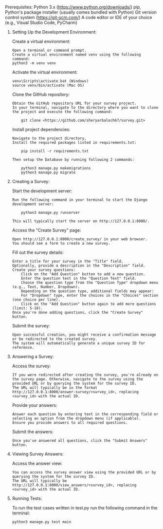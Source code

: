 Prerequisites:
Python 3.x (https://www.python.org/downloads/)
pip, Python's package installer (usually comes bundled with Python)
Git version control system (https://git-scm.com/)
A code editor or IDE of your choice (e.g., Visual Studio Code, PyCharm)

1.  Setting Up the Development Environment:

    Create a virtual environment:

        Open a terminal or command prompt.
        Create a virtual environment named venv using the following command:
        python3 -m venv venv

    Activate the virtual environment:

        venv\Scripts\activate.bat (Windows)
        source venv/bin/activate (Mac OS)

    Clone the GitHub repository:

        Obtain the GitHub repository URL for your survey project.
        In your terminal, navigate to the directory where you want to clone the project and execute the following command:

            git clone <https://github.com/sheryarbaloch67/survey.git>

    Install project dependencies:

        Navigate to the project directory,
        Install the required packages listed in requirements.txt:

            pip install -r requirements.txt

        Then setup the Database by running following 2 commands:

            python3 manage.py makemigrations
            python3 manage.py migrate

2.  Creating a Survey:

    Start the development server:

        Run the following command in your terminal to start the Django development server:

            python3 manage.py runserver

        This will typically start the server on http://127.0.0.1:8000/.

    Access the "Create Survey" page:

        Open http://127.0.0.1:8000/create_survey/ in your web browser.
        You should see a form to create a new survey.

    Fill out the survey details:

        Enter a title for your survey in the "Title" field.
        Optionally, provide a description in the "Description" field.
        Create your survey questions:
            Click on the "Add Question" button to add a new question.
            Enter the question text in the "Question Text" field.
            Choose the question type from the "Question Type" dropdown menu (e.g., Text, Number, Dropdown).
            Depending on the question type, additional fields may appear:
            For "Dropdown" type, enter the choices in the "Choices" section (one choice per line).
            Click on the "Add Question" button again to add more questions (limit: 5-10).
        Once you're done adding questions, click the "Create Survey" button.

    Submit the survey:

        Upon successful creation, you might receive a confirmation message or be redirected to the created survey.
        The system will automatically generate a unique survey ID for reference.

3.  Answering a Survey:

    Access the survey:

        If you were redirected after creating the survey, you're already on the survey page. Otherwise, navigate to the survey using the provided URL or by querying the system for the survey ID.
        The URL will typically be in the format http://127.0.0.1:8000/answer-survey/<survey_id>, replacing <survey_id> with the actual ID.

    Provide your answers:

        Answer each question by entering text in the corresponding field or selecting an option from the dropdown menu (if applicable).
        Ensure you provide answers to all required questions.

    Submit the answers:

        Once you've answered all questions, click the "Submit Answers" button.

4.  Viewing Survey Answers:

    Access the answer view:

        You can access the survey answer view using the provided URL or by querying the system for the survey ID.
        The URL will typically be http://127.0.0.1:8000/view_answers/<survey_id>, replacing <survey_id> with the actual ID.

5.  Running Tests:

    To run the test cases written in test.py run the following command in the terminal:

        python3 manage.py test main
